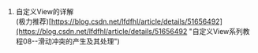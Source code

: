 1. 自定义View的详解<br>(极力推荐)[https://blog.csdn.net/lfdfhl/article/details/51656492](https://blog.csdn.net/lfdfhl/article/details/51656492 "自定义View系列教程08--滑动冲突的产生及其处理")